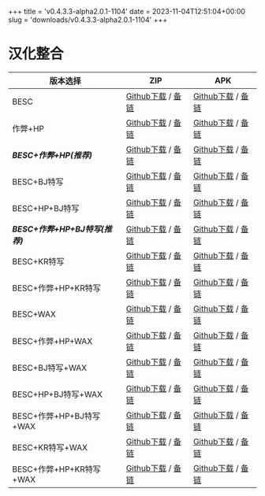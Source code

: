 
+++
title = 'v0.4.3.3-alpha2.0.1-1104'
date = 2023-11-04T12:51:04+00:00
slug = 'downloads/v0.4.3.3-alpha2.0.1-1104'
+++

# 汉化整合
|           版本选择            |                                                                                                                                                                          ZIP                                                                                                                                                                          |                                                                                                                                                                          APK                                                                                                                                                                          |
|-------------------------------|-------------------------------------------------------------------------------------------------------------------------------------------------------------------------------------------------------------------------------------------------------------------------------------------------------------------------------------------------------|-------------------------------------------------------------------------------------------------------------------------------------------------------------------------------------------------------------------------------------------------------------------------------------------------------------------------------------------------------|
|BESC                           |[Github下载](https://github.com/sakarie9/DOL-CHS-MODS/releases/download/v0.4.3.3-alpha2.0.1-1104/dol-0.4.3.3-chsmods-a2.0.1-besc-1104.zip ) / [备链](https://ghproxy.com/https://github.com/sakarie9/DOL-CHS-MODS/releases/download/v0.4.3.3-alpha2.0.1-1104/dol-0.4.3.3-chsmods-a2.0.1-besc-1104.zip )                                                |[Github下载](https://github.com/sakarie9/DOL-CHS-MODS/releases/download/v0.4.3.3-alpha2.0.1-1104/dol-0.4.3.3-chsmods-a2.0.1-besc-1104.apk ) / [备链](https://ghproxy.com/https://github.com/sakarie9/DOL-CHS-MODS/releases/download/v0.4.3.3-alpha2.0.1-1104/dol-0.4.3.3-chsmods-a2.0.1-besc-1104.apk )                                                |
|作弊+HP                        |[Github下载](https://github.com/sakarie9/DOL-CHS-MODS/releases/download/v0.4.3.3-alpha2.0.1-1104/dol-0.4.3.3-chsmods-a2.0.1-cheat-hp-1104.zip ) / [备链](https://ghproxy.com/https://github.com/sakarie9/DOL-CHS-MODS/releases/download/v0.4.3.3-alpha2.0.1-1104/dol-0.4.3.3-chsmods-a2.0.1-cheat-hp-1104.zip )                                        |[Github下载](https://github.com/sakarie9/DOL-CHS-MODS/releases/download/v0.4.3.3-alpha2.0.1-1104/dol-0.4.3.3-chsmods-a2.0.1-cheat-hp-1104.apk ) / [备链](https://ghproxy.com/https://github.com/sakarie9/DOL-CHS-MODS/releases/download/v0.4.3.3-alpha2.0.1-1104/dol-0.4.3.3-chsmods-a2.0.1-cheat-hp-1104.apk )                                        |
|***BESC+作弊+HP(推荐)***       |[Github下载](https://github.com/sakarie9/DOL-CHS-MODS/releases/download/v0.4.3.3-alpha2.0.1-1104/dol-0.4.3.3-chsmods-a2.0.1-besc-cheat-hp-1104.zip ) / [备链](https://ghproxy.com/https://github.com/sakarie9/DOL-CHS-MODS/releases/download/v0.4.3.3-alpha2.0.1-1104/dol-0.4.3.3-chsmods-a2.0.1-besc-cheat-hp-1104.zip )                              |[Github下载](https://github.com/sakarie9/DOL-CHS-MODS/releases/download/v0.4.3.3-alpha2.0.1-1104/dol-0.4.3.3-chsmods-a2.0.1-besc-cheat-hp-1104.apk ) / [备链](https://ghproxy.com/https://github.com/sakarie9/DOL-CHS-MODS/releases/download/v0.4.3.3-alpha2.0.1-1104/dol-0.4.3.3-chsmods-a2.0.1-besc-cheat-hp-1104.apk )                              |
|BESC+BJ特写                    |[Github下载](https://github.com/sakarie9/DOL-CHS-MODS/releases/download/v0.4.3.3-alpha2.0.1-1104/dol-0.4.3.3-chsmods-a2.0.1-besc-sideviewbj-1104.zip ) / [备链](https://ghproxy.com/https://github.com/sakarie9/DOL-CHS-MODS/releases/download/v0.4.3.3-alpha2.0.1-1104/dol-0.4.3.3-chsmods-a2.0.1-besc-sideviewbj-1104.zip )                          |[Github下载](https://github.com/sakarie9/DOL-CHS-MODS/releases/download/v0.4.3.3-alpha2.0.1-1104/dol-0.4.3.3-chsmods-a2.0.1-besc-sideviewbj-1104.apk ) / [备链](https://ghproxy.com/https://github.com/sakarie9/DOL-CHS-MODS/releases/download/v0.4.3.3-alpha2.0.1-1104/dol-0.4.3.3-chsmods-a2.0.1-besc-sideviewbj-1104.apk )                          |
|BESC+HP+BJ特写                 |[Github下载](https://github.com/sakarie9/DOL-CHS-MODS/releases/download/v0.4.3.3-alpha2.0.1-1104/dol-0.4.3.3-chsmods-a2.0.1-besc-hp-sideviewbj-1104.zip ) / [备链](https://ghproxy.com/https://github.com/sakarie9/DOL-CHS-MODS/releases/download/v0.4.3.3-alpha2.0.1-1104/dol-0.4.3.3-chsmods-a2.0.1-besc-hp-sideviewbj-1104.zip )                    |[Github下载](https://github.com/sakarie9/DOL-CHS-MODS/releases/download/v0.4.3.3-alpha2.0.1-1104/dol-0.4.3.3-chsmods-a2.0.1-besc-hp-sideviewbj-1104.apk ) / [备链](https://ghproxy.com/https://github.com/sakarie9/DOL-CHS-MODS/releases/download/v0.4.3.3-alpha2.0.1-1104/dol-0.4.3.3-chsmods-a2.0.1-besc-hp-sideviewbj-1104.apk )                    |
|***BESC+作弊+HP+BJ特写(推荐)***|[Github下载](https://github.com/sakarie9/DOL-CHS-MODS/releases/download/v0.4.3.3-alpha2.0.1-1104/dol-0.4.3.3-chsmods-a2.0.1-besc-cheat-hp-sideviewbj-1104.zip ) / [备链](https://ghproxy.com/https://github.com/sakarie9/DOL-CHS-MODS/releases/download/v0.4.3.3-alpha2.0.1-1104/dol-0.4.3.3-chsmods-a2.0.1-besc-cheat-hp-sideviewbj-1104.zip )        |[Github下载](https://github.com/sakarie9/DOL-CHS-MODS/releases/download/v0.4.3.3-alpha2.0.1-1104/dol-0.4.3.3-chsmods-a2.0.1-besc-cheat-hp-sideviewbj-1104.apk ) / [备链](https://ghproxy.com/https://github.com/sakarie9/DOL-CHS-MODS/releases/download/v0.4.3.3-alpha2.0.1-1104/dol-0.4.3.3-chsmods-a2.0.1-besc-cheat-hp-sideviewbj-1104.apk )        |
|BESC+KR特写                    |[Github下载](https://github.com/sakarie9/DOL-CHS-MODS/releases/download/v0.4.3.3-alpha2.0.1-1104/dol-0.4.3.3-chsmods-a2.0.1-besc-sideviewkr-1104.zip ) / [备链](https://ghproxy.com/https://github.com/sakarie9/DOL-CHS-MODS/releases/download/v0.4.3.3-alpha2.0.1-1104/dol-0.4.3.3-chsmods-a2.0.1-besc-sideviewkr-1104.zip )                          |[Github下载](https://github.com/sakarie9/DOL-CHS-MODS/releases/download/v0.4.3.3-alpha2.0.1-1104/dol-0.4.3.3-chsmods-a2.0.1-besc-sideviewkr-1104.apk ) / [备链](https://ghproxy.com/https://github.com/sakarie9/DOL-CHS-MODS/releases/download/v0.4.3.3-alpha2.0.1-1104/dol-0.4.3.3-chsmods-a2.0.1-besc-sideviewkr-1104.apk )                          |
|BESC+作弊+HP+KR特写            |[Github下载](https://github.com/sakarie9/DOL-CHS-MODS/releases/download/v0.4.3.3-alpha2.0.1-1104/dol-0.4.3.3-chsmods-a2.0.1-besc-cheat-hp-sideviewkr-1104.zip ) / [备链](https://ghproxy.com/https://github.com/sakarie9/DOL-CHS-MODS/releases/download/v0.4.3.3-alpha2.0.1-1104/dol-0.4.3.3-chsmods-a2.0.1-besc-cheat-hp-sideviewkr-1104.zip )        |[Github下载](https://github.com/sakarie9/DOL-CHS-MODS/releases/download/v0.4.3.3-alpha2.0.1-1104/dol-0.4.3.3-chsmods-a2.0.1-besc-cheat-hp-sideviewkr-1104.apk ) / [备链](https://ghproxy.com/https://github.com/sakarie9/DOL-CHS-MODS/releases/download/v0.4.3.3-alpha2.0.1-1104/dol-0.4.3.3-chsmods-a2.0.1-besc-cheat-hp-sideviewkr-1104.apk )        |
|BESC+WAX                       |[Github下载](https://github.com/sakarie9/DOL-CHS-MODS/releases/download/v0.4.3.3-alpha2.0.1-1104/dol-0.4.3.3-chsmods-a2.0.1-besc-wax-1104.zip ) / [备链](https://ghproxy.com/https://github.com/sakarie9/DOL-CHS-MODS/releases/download/v0.4.3.3-alpha2.0.1-1104/dol-0.4.3.3-chsmods-a2.0.1-besc-wax-1104.zip )                                        |[Github下载](https://github.com/sakarie9/DOL-CHS-MODS/releases/download/v0.4.3.3-alpha2.0.1-1104/dol-0.4.3.3-chsmods-a2.0.1-besc-wax-1104.apk ) / [备链](https://ghproxy.com/https://github.com/sakarie9/DOL-CHS-MODS/releases/download/v0.4.3.3-alpha2.0.1-1104/dol-0.4.3.3-chsmods-a2.0.1-besc-wax-1104.apk )                                        |
|BESC+作弊+HP+WAX               |[Github下载](https://github.com/sakarie9/DOL-CHS-MODS/releases/download/v0.4.3.3-alpha2.0.1-1104/dol-0.4.3.3-chsmods-a2.0.1-besc-wax-cheat-hp-1104.zip ) / [备链](https://ghproxy.com/https://github.com/sakarie9/DOL-CHS-MODS/releases/download/v0.4.3.3-alpha2.0.1-1104/dol-0.4.3.3-chsmods-a2.0.1-besc-wax-cheat-hp-1104.zip )                      |[Github下载](https://github.com/sakarie9/DOL-CHS-MODS/releases/download/v0.4.3.3-alpha2.0.1-1104/dol-0.4.3.3-chsmods-a2.0.1-besc-wax-cheat-hp-1104.apk ) / [备链](https://ghproxy.com/https://github.com/sakarie9/DOL-CHS-MODS/releases/download/v0.4.3.3-alpha2.0.1-1104/dol-0.4.3.3-chsmods-a2.0.1-besc-wax-cheat-hp-1104.apk )                      |
|BESC+BJ特写+WAX                |[Github下载](https://github.com/sakarie9/DOL-CHS-MODS/releases/download/v0.4.3.3-alpha2.0.1-1104/dol-0.4.3.3-chsmods-a2.0.1-besc-wax-sideviewbj-1104.zip ) / [备链](https://ghproxy.com/https://github.com/sakarie9/DOL-CHS-MODS/releases/download/v0.4.3.3-alpha2.0.1-1104/dol-0.4.3.3-chsmods-a2.0.1-besc-wax-sideviewbj-1104.zip )                  |[Github下载](https://github.com/sakarie9/DOL-CHS-MODS/releases/download/v0.4.3.3-alpha2.0.1-1104/dol-0.4.3.3-chsmods-a2.0.1-besc-wax-sideviewbj-1104.apk ) / [备链](https://ghproxy.com/https://github.com/sakarie9/DOL-CHS-MODS/releases/download/v0.4.3.3-alpha2.0.1-1104/dol-0.4.3.3-chsmods-a2.0.1-besc-wax-sideviewbj-1104.apk )                  |
|BESC+HP+BJ特写+WAX             |[Github下载](https://github.com/sakarie9/DOL-CHS-MODS/releases/download/v0.4.3.3-alpha2.0.1-1104/dol-0.4.3.3-chsmods-a2.0.1-besc-wax-hp-sideviewbj-1104.zip ) / [备链](https://ghproxy.com/https://github.com/sakarie9/DOL-CHS-MODS/releases/download/v0.4.3.3-alpha2.0.1-1104/dol-0.4.3.3-chsmods-a2.0.1-besc-wax-hp-sideviewbj-1104.zip )            |[Github下载](https://github.com/sakarie9/DOL-CHS-MODS/releases/download/v0.4.3.3-alpha2.0.1-1104/dol-0.4.3.3-chsmods-a2.0.1-besc-wax-hp-sideviewbj-1104.apk ) / [备链](https://ghproxy.com/https://github.com/sakarie9/DOL-CHS-MODS/releases/download/v0.4.3.3-alpha2.0.1-1104/dol-0.4.3.3-chsmods-a2.0.1-besc-wax-hp-sideviewbj-1104.apk )            |
|BESC+作弊+HP+BJ特写+WAX        |[Github下载](https://github.com/sakarie9/DOL-CHS-MODS/releases/download/v0.4.3.3-alpha2.0.1-1104/dol-0.4.3.3-chsmods-a2.0.1-besc-wax-cheat-hp-sideviewbj-1104.zip ) / [备链](https://ghproxy.com/https://github.com/sakarie9/DOL-CHS-MODS/releases/download/v0.4.3.3-alpha2.0.1-1104/dol-0.4.3.3-chsmods-a2.0.1-besc-wax-cheat-hp-sideviewbj-1104.zip )|[Github下载](https://github.com/sakarie9/DOL-CHS-MODS/releases/download/v0.4.3.3-alpha2.0.1-1104/dol-0.4.3.3-chsmods-a2.0.1-besc-wax-cheat-hp-sideviewbj-1104.apk ) / [备链](https://ghproxy.com/https://github.com/sakarie9/DOL-CHS-MODS/releases/download/v0.4.3.3-alpha2.0.1-1104/dol-0.4.3.3-chsmods-a2.0.1-besc-wax-cheat-hp-sideviewbj-1104.apk )|
|BESC+KR特写+WAX                |[Github下载](https://github.com/sakarie9/DOL-CHS-MODS/releases/download/v0.4.3.3-alpha2.0.1-1104/dol-0.4.3.3-chsmods-a2.0.1-besc-wax-sideviewkr-1104.zip ) / [备链](https://ghproxy.com/https://github.com/sakarie9/DOL-CHS-MODS/releases/download/v0.4.3.3-alpha2.0.1-1104/dol-0.4.3.3-chsmods-a2.0.1-besc-wax-sideviewkr-1104.zip )                  |[Github下载](https://github.com/sakarie9/DOL-CHS-MODS/releases/download/v0.4.3.3-alpha2.0.1-1104/dol-0.4.3.3-chsmods-a2.0.1-besc-wax-sideviewkr-1104.apk ) / [备链](https://ghproxy.com/https://github.com/sakarie9/DOL-CHS-MODS/releases/download/v0.4.3.3-alpha2.0.1-1104/dol-0.4.3.3-chsmods-a2.0.1-besc-wax-sideviewkr-1104.apk )                  |
|BESC+作弊+HP+KR特写+WAX        |[Github下载](https://github.com/sakarie9/DOL-CHS-MODS/releases/download/v0.4.3.3-alpha2.0.1-1104/dol-0.4.3.3-chsmods-a2.0.1-besc-wax-cheat-hp-sideviewkr-1104.zip ) / [备链](https://ghproxy.com/https://github.com/sakarie9/DOL-CHS-MODS/releases/download/v0.4.3.3-alpha2.0.1-1104/dol-0.4.3.3-chsmods-a2.0.1-besc-wax-cheat-hp-sideviewkr-1104.zip )|[Github下载](https://github.com/sakarie9/DOL-CHS-MODS/releases/download/v0.4.3.3-alpha2.0.1-1104/dol-0.4.3.3-chsmods-a2.0.1-besc-wax-cheat-hp-sideviewkr-1104.apk ) / [备链](https://ghproxy.com/https://github.com/sakarie9/DOL-CHS-MODS/releases/download/v0.4.3.3-alpha2.0.1-1104/dol-0.4.3.3-chsmods-a2.0.1-besc-wax-cheat-hp-sideviewkr-1104.apk )|
